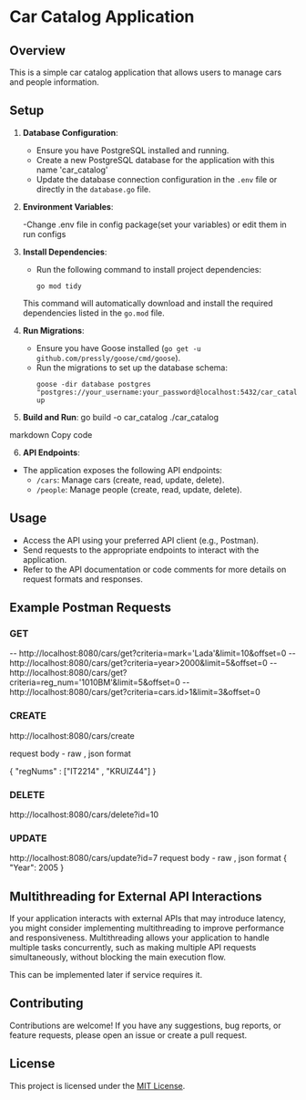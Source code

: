 # Car Catalog Application

## Overview
This is a simple car catalog application that allows users to manage cars and people information.

## Setup
1. **Database Configuration**:
   - Ensure you have PostgreSQL installed and running.
   - Create a new PostgreSQL database for the application with this name 'car_catalog'
   - Update the database connection configuration in the `.env` file or directly in the `database.go` file.
2. **Environment Variables**:
   
   -Change .env file in config package(set your variables) or edit them in run configs
3. **Install Dependencies**:
   - Run the following command to install project dependencies:
     ```
     go mod tidy
     ```
   This command will automatically download and install the required dependencies listed in the `go.mod` file.

4. **Run Migrations**:
   - Ensure you have Goose installed (`go get -u github.com/pressly/goose/cmd/goose`).
   - Run the migrations to set up the database schema:
     ```
     goose -dir database postgres "postgres://your_username:your_password@localhost:5432/car_catalog" up
     ```
    
5. **Build and Run**:
go build -o car_catalog
./car_catalog

markdown
Copy code

6. **API Endpoints**:
- The application exposes the following API endpoints:
  - `/cars`: Manage cars (create, read, update, delete).
  - `/people`: Manage people (create, read, update, delete).

## Usage
- Access the API using your preferred API client (e.g., Postman).
- Send requests to the appropriate endpoints to interact with the application.
- Refer to the API documentation or code comments for more details on request formats and responses.

## Example Postman Requests

### GET
-- http://localhost:8080/cars/get?criteria=mark='Lada'&limit=10&offset=0
-- http://localhost:8080/cars/get?criteria=year>2000&limit=5&offset=0
-- http://localhost:8080/cars/get?criteria=reg_num='1010BM'&limit=5&offset=0
-- http://localhost:8080/cars/get?criteria=cars.id>1&limit=3&offset=0
### CREATE
http://localhost:8080/cars/create

request body - raw , json format

{
    "regNums" : ["IT2214" , "KRUIZ44"]
}

### DELETE
http://localhost:8080/cars/delete?id=10

### UPDATE
http://localhost:8080/cars/update?id=7
request body - raw , json format
{
    "Year": 2005
}

## Multithreading for External API Interactions

If your application interacts with external APIs that may introduce latency, you might consider implementing multithreading to improve performance and responsiveness.
Multithreading allows your application to handle multiple tasks concurrently, such as making multiple API requests simultaneously, without blocking the main execution flow.

This can be implemented later if service requires it.

## Contributing
Contributions are welcome! If you have any suggestions, bug reports, or feature requests, please open an issue or create a pull request.

## License
This project is licensed under the [MIT License](LICENSE).
